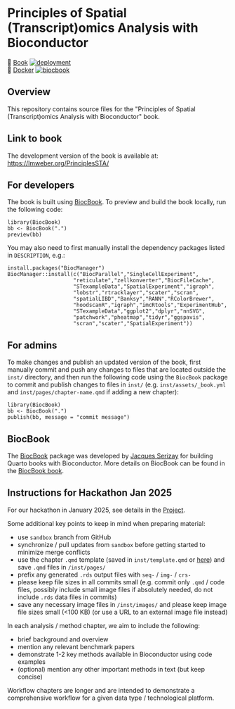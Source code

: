 # Principles of Spatial (Transcript)omics Analysis with Bioconductor

📖 [Book](https://lmweber.github.io/PrinciplesSTA/devel) [![deployment](https://img.shields.io/github/actions/workflow/status/lmweber/PrinciplesSTA/pages/pages-build-deployment?label=Book%20deployment)](https://github.com/lmweber/PrinciplesSTA/actions/workflows/pages/pages-build-deployment)  
🐳 [Docker](https://github.com/lmweber/PrinciplesSTA/pkgs/container/PrinciplesSTA) [![biocbook](https://img.shields.io/github/actions/workflow/status/lmweber/PrinciplesSTA/biocbook.yml?label=Docker%20image)](https://github.com/lmweber/PrinciplesSTA/actions/workflows/biocbook.yml)


## Overview

This repository contains source files for the "Principles of Spatial (Transcript)omics Analysis with Bioconductor" book.


## Link to book

The development version of the book is available at: https://lmweber.org/PrinciplesSTA/


## For developers

The book is built using [BiocBook](https://github.com/js2264/BiocBook). To preview and build the book locally, run the following code:

```
library(BiocBook)
bb <- BiocBook(".")
preview(bb)
```

You may also need to first manually install the dependency packages listed in `DESCRIPTION`, e.g.:

```
install.packages("BiocManager")
BiocManager::install(c("BiocParallel","SingleCellExperiment",
                     "reticulate","zellkonverter","BiocFileCache",
                     "STexampleData","SpatialExperiment","igraph",
                     "lobstr","rtracklayer","scater","scran",
                     "spatialLIBD","Banksy","RANN","RColorBrewer",
                     "hoodscanR","igraph","imcRtools","ExperimentHub",
                     "STexampleData","ggplot2","dplyr","nnSVG",
                     "patchwork","pheatmap","tidyr","ggspavis",
                     "scran","scater","SpatialExperiment"))
```


## For admins

To make changes and publish an updated version of the book, first manually commit and push any changes to files that are located outside the `inst/` directory, and then run the following code using the `BiocBook` package to commit and publish changes to files in `inst/` (e.g. `inst/assets/_book.yml` and `inst/pages/chapter-name.qmd` if adding a new chapter):

```
library(BiocBook)
bb <- BiocBook(".")
publish(bb, message = "commit message")
```


## BiocBook

The [BiocBook](https://github.com/js2264/BiocBook) package was developed by [Jacques Serizay](https://jserizay.com/) for building Quarto books with Bioconductor. More details on BiocBook can be found in the [BiocBook book](https://jserizay.com/BiocBookDemo/devel/).


## Instructions for Hackathon Jan 2025

For our hackathon in January 2025, see details in the [Project](https://github.com/users/lmweber/projects/1).

Some additional key points to keep in mind when preparing material:
- use `sandbox` branch from GitHub
- synchronize / pull updates from `sandbox` before getting started to minimize merge conflicts
- use the chapter `.qmd` template (saved in `inst/template.qmd` or [here](https://hackmd.io/@pzQuMLXvRmKJyMcPvKCLvg/SJ2HCv5Ukl)) and save `.qmd` files in `/inst/pages/`
- prefix any generated `.rds` output files with `seq-` / `img-` / `crs-`
- please keep file sizes in all commits small (e.g. commit only `.qmd` / code files, possibly include small image files if absolutely needed, do not include `.rds` data files in commits)
- save any necessary image files in `/inst/images/` and please keep image file sizes small (<100 KB) (or use a URL to an external image file instead)

In each analysis / method chapter, we aim to include the following:
- brief background and overview
- mention any relevant benchmark papers
- demonstrate 1-2 key methods available in Bioconductor using code examples
- (optional) mention any other important methods in text (but keep concise)

Workflow chapters are longer and are intended to demonstrate a comprehensive workflow for a given data type / technological platform.
